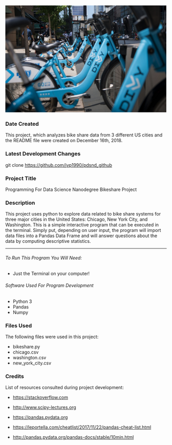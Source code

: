 ![Bike Share Project](/image/bsprj.png)
### Date Created
This project, which analyzes bike share data from 3 different US cities and the README file were created on December 16th, 2018.

### Latest Development Changes
git clone https://github.com/jvp1990/pdsnd_github

### Project Title
Programming For Data Science Nanodegree Bikeshare Project

### Description
This project uses python to explore data related to bike share systems for three major cities in the United States: Chicago, New York City, and Washington. This is a simple interactive program that can be executed in the terminal.
Simply put, depending on user input, the program will import data files into a Pandas Data Frame and will answer questions about the data by computing descriptive statistics.

------

###### To Run This Program You Will Need:
- Just the Terminal on your computer!

###### Software Used For Program Development
- Python 3
- Pandas
- Numpy

### Files Used
The following files were used in this project:
* bikeshare.py
* chicago.csv
* washington.csv
* new_york_city.csv


### Credits
List of resources consulted during project development:

* https://stackoverflow.com

* http://www.scipy-lectures.org

* https://pandas.pydata.org

* https://leportella.com/cheatlist/2017/11/22/pandas-cheat-list.html

* http://pandas.pydata.org/pandas-docs/stable/10min.html
